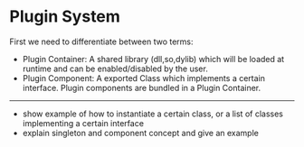 # Plugin System

First we need to differentiate between two terms:

* Plugin Container: A shared library (dll,so,dylib) which will be loaded at runtime and can be enabled/disabled by the user.
* Plugin Component: A exported Class which implements a certain interface. Plugin components are bundled in a Plugin Container.





------

* show example of how to instantiate a certain class, or a list of classes implementing a certain interface
* explain singleton and component concept and give an example